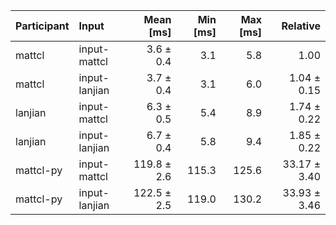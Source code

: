 | Participant | Input | Mean [ms] | Min [ms] | Max [ms] | Relative |
|:---|:---|---:|---:|---:|---:|
| mattcl | input-mattcl | 3.6 ± 0.4 | 3.1 | 5.8 | 1.00 |
| mattcl | input-lanjian | 3.7 ± 0.4 | 3.1 | 6.0 | 1.04 ± 0.15 |
| lanjian | input-mattcl | 6.3 ± 0.5 | 5.4 | 8.9 | 1.74 ± 0.22 |
| lanjian | input-lanjian | 6.7 ± 0.4 | 5.8 | 9.4 | 1.85 ± 0.22 |
| mattcl-py | input-mattcl | 119.8 ± 2.6 | 115.3 | 125.6 | 33.17 ± 3.40 |
| mattcl-py | input-lanjian | 122.5 ± 2.5 | 119.0 | 130.2 | 33.93 ± 3.46 |
